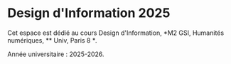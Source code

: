 # Design d'Information 2025 

Cet espace est dédié au cours Design d'Information, 
*M2 GSI, Humanités numériques, ** Univ, Paris 8 **.*

Année universitaire : 2025-2026.
